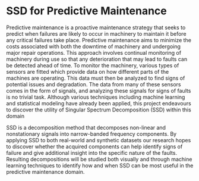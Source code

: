 # SSD for Predictive Maintenance

Predictive maintenance is a proactive maintenance strategy that seeks to predict when failures are likely to occur in machinery to maintain it before any critical failures take place. Predictive maintenance aims to minimize the costs associated with both the downtime of machinery and undergoing major repair operations. This approach involves continual monitoring of machinery during use so that any deterioration that may lead to faults can be detected ahead of time. To monitor the machinery, various types of sensors are fitted which provide data on how different parts of the machines are operating. This data must then be analyzed to find signs of potential issues and degradation. The data from many of these sensors comes in the form of signals, and analyzing these signals for signs of faults is no trivial task. Although various techniques including machine learning and statistical modeling have already been applied, this project endeavours to discover the utility of Singular Spectrum Decomposition (SSD) within this domain

SSD is a decomposition method that decomposes non-linear and nonstationary signals into narrow-banded frequency components. By applying SSD to both real-world and synthetic datasets our research hopes to discover whether the acquired components can help identify signs of failure and give additional insight into the specific nature of the faults. Resulting decompositions will be studied both visually and through machine learning techniques to identify how and when SSD can be most useful in the predictive maintenance domain.
